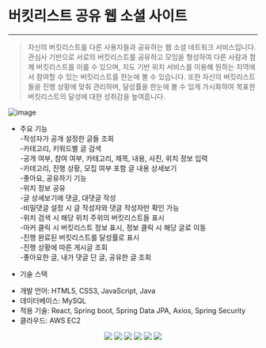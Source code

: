 
# 버킷리스트 공유 웹 소셜 사이트
--------------------
>자신의 버킷리스트를 다른 사용자들과 공유하는 웹 소셜 네트워크 서비스입니다.
>관심사 기반으로 서로의 버킷리스트를 공유하고 모임을 형성하여 다른 사람과 함께 버킷리스트를 이룰 수 있으며,
>지도 기반 위치 서비스를 이용해 원하는 지역에서 참여할 수 있는 버킷리스트를 한눈에 볼 수 있습니다.
>또한 자신의 버킷리스트들을 진행 상황에 맞춰 관리하며, 달성률을 한눈에 볼 수 있게
>가시화하여 목표한 버킷리스트의 달성에 대한 성취감을 높여줍니다.    
  

![image](https://user-images.githubusercontent.com/54715532/188254972-84245590-fcf5-41d3-bce9-d032fcd5486a.png)    

  

* 주요 기능  
-작성자가 공개 설정한 글들 조회  
-카테고리, 키워드별 글 검색  
-공개 여부, 참여 여부, 카테고리, 제목, 내용, 사진, 위치 정보 입력  
-카테고리, 진행 상황, 모집 여부 포함 글 내용 상세보기  
-좋아요, 공유하기 기능  
-위치 정보 공유  
-글 상세보기에 댓글, 대댓글 작성  
-비밀댓글 설정 시 글 작성자와 댓글 작성자만 확인 가능  
-위치 검색 시 해당 위치 주위의 버킷리스트들 표시  
-마커 클릭 시 버킷리스트 정보 표시, 정보 클릭 시 해당 글로 이동  
-진행 완료된 버킷리스트를 달성률로 표시  
-진행 상황에 따른 게시글 조회  
-좋아요한 글, 내가 댓글 단 글, 공유한 글 조회  


* 기술 스택  
- 개발 언어: HTML5, CSS3, JavaScript, Java  
- 데이터베이스: MySQL  
- 적용 기술: React, Spring boot, Spring Data JPA, Axios, Spring Security  
- 클라우드: AWS EC2  
<div align="center">
	<img src="https://img.shields.io/badge/SpringSecurity-E34F26?style=flat&logo=SpringSecurity&logoColor=white" />
	<img src="https://img.shields.io/badge/EC2-1572B6?style=flat&logo=EC2&logoColor=white" />
	<img src="https://img.shields.io/badge/SpringBoot-1572B6?style=flat&logo=SpringBoot&logoColor=white" />
	<img src="https://img.shields.io/badge/React-1572B6?style=flat&logo=React&logoColor=white" />
	<img src="https://img.shields.io/badge/SpringDataJpa-1572B6?style=flat&logo=SpringDataJpa&logoColor=white" />
	<img src="https://img.shields.io/badge/Axios-1572B6?style=flat&logo=Axios&logoColor=white" />
</div>
